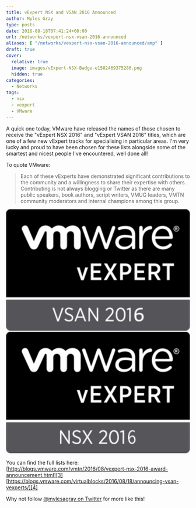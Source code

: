 ```yaml
---
title: vExpert NSX and VSAN 2016 Announced
author: Myles Gray
type: posts
date: 2016-08-18T07:41:24+00:00
url: /networks/vexpert-nsx-vsan-2016-announced
aliases: [ "/networks/vexpert-nsx-vsan-2016-announced/amp" ]
draft: true
cover:
  relative: true
  image: images/vExpert-NSX-Badge-e1502469375286.png
  hidden: true
categories:
  - Networks
tags:
  - nsx
  - vexpert
  - VMware
---
```


A quick one today, VMware have released the names of those chosen to receive the "vExpert NSX 2016" and "vExpert VSAN 2016" titles, which are one of a few new vExpert tracks for specialising in particular areas. I'm very lucky and proud to have been chosen for these lists alongside some of the smartest and nicest people I've encountered, well done all!

To quote VMware:

> Each of these vExperts have demonstrated significant contributions to the community and a willingness to share their expertise with others. Contributing is not always blogging or Twitter as there are many public speakers, book authors, script writers, VMUG leaders, VMTN community moderators and internal champions among this group.

![vExpert NSX 2016 Logo][1]![vExpert VSAN 2016 Logo][2] 

You can find the full lists here:  
[http://blogs.vmware.com/vmtn/2016/08/vexpert-nsx-2016-award-announcement.html][3]  
[https://blogs.vmware.com/virtualblocks/2016/08/18/announcing-vsan-vexperts/][4]

Why not follow [@mylesagray on Twitter][5] for more like this!

 [1]: images/vExpert_-768x506-300x198.png
 [2]: images/vExpert-NSX-Badge-300x198.png
 [3]: http://blogs.vmware.com/vmtn/2016/08/vexpert-nsx-2016-award-announcement.html
 [4]: https://blogs.vmware.com/virtualblocks/2016/08/18/announcing-vsan-vexperts/
 [5]: https://twitter.com/mylesagray
